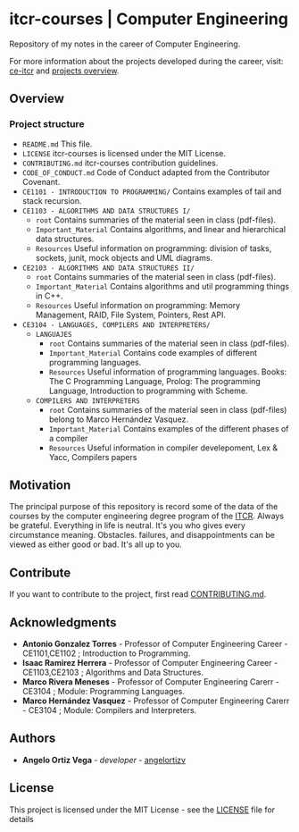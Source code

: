 # itcr-courses | Computer Engineering
Repository of my notes in the career of Computer Engineering. 

For more information about the projects developed during the career, visit: [ce-itcr](https://github.com/ce-itcr) and [projects overview](https://ce-itcr.github.io/).

## Overview

### Project structure

- `README.md`
    This file.
- `LICENSE`
    itcr-courses is licensed under the MIT License.
- `CONTRIBUTING.md`
    itcr-courses contribution guidelines.
- `CODE_OF_CONDUCT.md`
    Code of Conduct adapted from the Contributor Covenant.
- `CE1101 - INTRODUCTION TO PROGRAMMING/`
    Contains examples of tail and stack recursion. 
- `CE1103 - ALGORITHMS AND DATA STRUCTURES I/`
   - `root` Contains summaries of the material seen in class (pdf-files).
   - `Important_Material` Contains algorithms, and linear and hierarchical data structures.
   - `Resources` Useful information on programming: division of tasks, sockets, junit, mock objects and UML diagrams.
- `CE2103 - ALGORITHMS AND DATA STRUCTURES II/`
   - `root` Contains summaries of the material seen in class (pdf-files).
   - `Important_Material` Contains algorithms and util programming things in C++.
   - `Resources` Useful information on programming: Memory Management, RAID, File System, Pointers, Rest API.
- `CE3104 - LANGUAGES, COMPILERS AND INTERPRETERS/`
   - `LANGUAJES` 
        - `root` Contains summaries of the material seen in class (pdf-files).
        - `Important_Material` Contains code examples of different programming languages. 
        - `Resources` Useful information of programming languages. Books: The C Programming Language, Prolog: The programming Language, Introduction to programming with Scheme.
   - `COMPILERS AND INTERPRETERS`
        - `root` Contains summaries of the material seen in class (pdf-files) belong to Marco Hernández Vasquez.
        - `Important_Material` Contains examples of the different phases of a compiler 
        - `Resources` Useful information in compiler develepoment, Lex & Yacc, Compilers papers
  
 ## Motivation
  
The principal purpose of this repository is record some of the data of the courses by the computer engineering degree program of the [ITCR](https://www.tec.ac.cr/). 
Always be grateful. Everything in life is neutral. It's you who gives every circumstance meaning. Obstacles. failures, and disappointments can be viewed as either good or bad. It's all up to you.


## Contribute
If you want to contribute to the project, first read [CONTRIBUTING.md](https://github.com/angelortizv/itcr-courses/blob/master/CONTRIBUTING.md).

## Acknowledgments
* **Antonio Gonzalez Torres** - Professor of Computer Engineering Career - CE1101,CE1102 ; Introduction to Programming.
* **Isaac Ramirez Herrera** - Professor of Computer Engineering Career - CE1103,CE2103 ; Algorithms and Data Structures.
* **Marco Rivera Meneses** - Professor of Computer Engineering Carerr - CE3104 ; Module: Programming Languages.
* **Marco Hernández Vasquez** - Professor of Computer Engineering Carerr - CE3104 ; Module: Compilers and Interpreters.

## Authors
* **Angelo Ortiz Vega** - *developer* - [angelortizv](https://github.com/angelortizv)

## License
This project is licensed under the MIT License - see the [LICENSE](https://github.com/angelortizv/itcr-courses/blob/master/LICENSE) file for details
